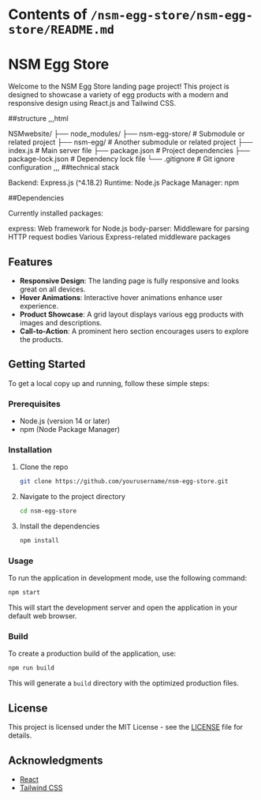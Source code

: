 # Contents of `/nsm-egg-store/nsm-egg-store/README.md`

# NSM Egg Store

Welcome to the NSM Egg Store landing page project! This project is designed to showcase a variety of egg products with a modern and responsive design using React.js and Tailwind CSS.

##structure
,,,html

NSMwebsite/
├── node_modules/
├── nsm-egg-store/      # Submodule or related project
├── nsm-egg/           # Another submodule or related project
├── index.js           # Main server file
├── package.json       # Project dependencies
├── package-lock.json  # Dependency lock file
└── .gitignore        # Git ignore configuration
,,,
##technical stack

Backend: Express.js (^4.18.2)
Runtime: Node.js
Package Manager: npm

##Dependencies

Currently installed packages:

express: Web framework for Node.js
body-parser: Middleware for parsing HTTP request bodies
Various Express-related middleware packages

## Features

- **Responsive Design**: The landing page is fully responsive and looks great on all devices.
- **Hover Animations**: Interactive hover animations enhance user experience.
- **Product Showcase**: A grid layout displays various egg products with images and descriptions.
- **Call-to-Action**: A prominent hero section encourages users to explore the products.

## Getting Started

To get a local copy up and running, follow these simple steps:

### Prerequisites

- Node.js (version 14 or later)
- npm (Node Package Manager)

### Installation

1. Clone the repo
   ```bash
   git clone https://github.com/yourusername/nsm-egg-store.git
   ```
2. Navigate to the project directory
   ```bash
   cd nsm-egg-store
   ```
3. Install the dependencies
   ```bash
   npm install
   ```

### Usage

To run the application in development mode, use the following command:

```bash
npm start
```

This will start the development server and open the application in your default web browser.

### Build

To create a production build of the application, use:

```bash
npm run build
```

This will generate a `build` directory with the optimized production files.

## License

This project is licensed under the MIT License - see the [LICENSE](LICENSE) file for details.

## Acknowledgments

- [React](https://reactjs.org/)
- [Tailwind CSS](https://tailwindcss.com/)
